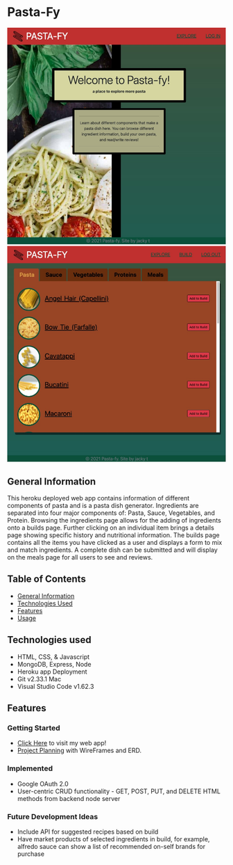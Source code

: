 # Pasta-Fy
![Pasta-Fy](/public/assets/images/pastafy_HomePage.jpg)
![Pasta-Fy-Ingredients](/public/assets/images/pastafy_IngredientsPage.jpg)

## General Information
This heroku deployed web app contains information of different components of pasta and is a pasta dish generator. Ingredients are separated into four major components of: Pasta, Sauce, Vegetables, and Protein. Browsing the ingredients page allows for the adding of ingredients onto a builds page. Further clicking on an individual item brings a details page showing specific history and nutritional information. The builds page contains all the items you have clicked as a user and displays a form to mix and match ingredients. A complete dish can be submitted and will display on the meals page for all users to see and reviews. 

## Table of Contents
* [General Information](#general-information)
* [Technologies Used](#technologies-used)
* [Features](#features)
* [Usage](#usage)

## Technologies used
* HTML, CSS, & Javascript
* MongoDB, Express, Node
* Heroku app Deployment
* Git v2.33.1 Mac
* Visual Studio Code v1.62.3

## Features
### Getting Started
* [Click Here](https://pastafysei.herokuapp.com/) to visit my web app!
* [Project Planning](https://trello.com/b/LUV2IT1J/pasta-fyproject) with WireFrames and ERD.

### Implemented
* Google OAuth 2.0
* User-centric CRUD functionality - GET, POST, PUT, and DELETE HTML methods from backend node server

### Future Development Ideas
* Include API for suggested recipes based on build
* Have market products of selected ingredients in build, for example, alfredo sauce can show a list of recommended on-self brands for purchase 

